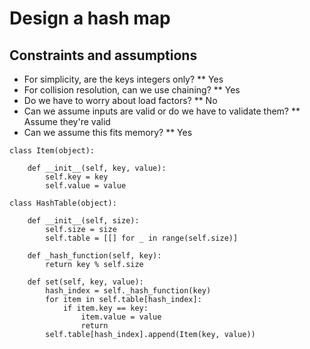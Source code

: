 # Design a hash map

## Constraints and assumptions

* For simplicity, are the keys integers only?
** Yes
* For collision resolution, can we use chaining?
** Yes
* Do we have to worry about load factors?
** No
* Can we assume inputs are valid or do we have to validate them?
** Assume they're valid
* Can we assume this fits memory?
** Yes

```
class Item(object):

    def __init__(self, key, value):
        self.key = key
        self.value = value

class HashTable(object):

    def __init__(self, size):
        self.size = size
        self.table = [[] for _ in range(self.size)]

    def _hash_function(self, key):
        return key % self.size

    def set(self, key, value):
        hash_index = self._hash_function(key)
        for item in self.table[hash_index]:
            if item.key == key:
                item.value = value
                return
        self.table[hash_index].append(Item(key, value))
```